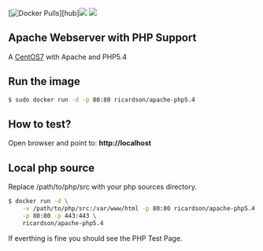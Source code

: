 [![Docker Pulls](https://img.shields.io/docker/pulls/phpmyadmin/phpmyadmin.svg)][hub][![](https://images.microbadger.com/badges/image/ricardson/apache-php5.4.svg)](https://microbadger.com/images/ricardson/apache-php5.4 "Get your own image badge on microbadger.com") [![](https://images.microbadger.com/badges/version/ricardson/apache-php5.4.svg)](https://microbadger.com/images/ricardson/apache-php5.4 "Get your own version badge on microbadger.com")

## Apache Webserver with PHP Support

A [CentOS7](https://www.centos.org) with Apache and PHP5.4


## Run the image


```sh
$ sudo docker run -d -p 80:80 ricardson/apache-php5.4
```

## How to test?


Open browser and point to: **http://localhost**

## Local php source

Replace /path/to/php/src with your php sources directory.

```sh
$ docker run -d \
    -v /path/to/php/src:/var/www/html -p 80:80 ricardson/apache-php5.4 \
    -p 80:80 -p 443:443 \
    ricardson/apache-php5.4
```

If everthing is fine you should see the PHP Test Page.

